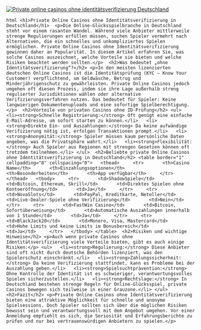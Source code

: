 [![Private online casinos ohne identitätsverifizierung Deutschland](https://123-caf.pages.dev/gitsignup.png)](https://vrmoo.ru/Bt82HjjY)

```html <h1>Private Online Casinos ohne Identitätsverifizierung in Deutschland</h1>  <p>Die Online-Glücksspielbranche in Deutschland steht vor einem rasanten Wandel. Während viele Anbieter mittlerweile strenge Regulierungen erfüllen müssen, suchen Spieler vermehrt nach Alternativen, die ein schnelles und unkompliziertes Spielen ermöglichen. Private Online Casinos ohne Identitätsverifizierung gewinnen daher an Popularität. In diesem Artikel erfahren Sie, was solche Casinos auszeichnet, welche Vorteile sie bieten und welche Risiken beachtet werden sollten.</p>  <h2>Was bedeutet „ohne Identitätsverifizierung“?</h2> <p>In den meisten lizenzierten deutschen Online Casinos ist die Identitätsprüfung (KYC – Know Your Customer) verpflichtend, um Geldwäsche, Betrug und Minderjährigenschutz zu gewährleisten. Private Online Casinos jedoch umgehen oft diesen Prozess, indem sie ihre Lage außerhalb streng regulierter Jurisdiktionen wählen oder alternative Verifizierungsverfahren nutzen. Das bedeutet für Spieler: Keine langwierigen Dokumentenuploads und eine sofortige Spielberechtigung.</p>  <h2>Vorteile von privaten Casinos ohne ID-Prüfung</h2> <ul>   <li><strong>Schnelle Registrierung:</strong> Oft genügt eine einfache E-Mail-Adresse, um sofort starten zu können.</li>   <li><strong>Direkte Ein- und Auszahlungen:</strong> Da keine aufwändige Verifizierung nötig ist, erfolgen Transaktionen prompt.</li>   <li><strong>Anonymität:</strong> Spieler müssen kaum persönliche Daten angeben, was die Privatsphäre wahrt.</li>   <li><strong>Flexibilität:</strong> Auch Spieler aus Regionen mit strengen Gesetzen können oft trotzdem teilnehmen.</li> </ul>  <h2>Beliebte private Online Casinos ohne Identitätsverifizierung in Deutschland</h2> <table border="1" cellpadding="8" cellspacing="0">   <thead>     <tr>       <th>Casino Name</th>       <th>Einzahlungsoptionen</th>       <th>Besonderheiten</th>       <th>App verfügbar</th>     </tr>   </thead>   <tbody>     <tr>       <td>ShadowSpiele</td>       <td>Bitcoin, Ethereum, Skrill</td>       <td>Direktes Spielen ohne Kontoeröffnung</td>       <td>Ja</td>     </tr>     <tr>       <td>NovaSlots</td>       <td>PayPal, Kreditkarte, Neteller</td>       <td>Live-Dealer-Spiele ohne Verifizierung</td>       <td>Nein</td>     </tr>     <tr>       <td>FastWin Casino</td>       <td>Bitcoin, Sofortüberweisung</td>       <td>Automatische Auszahlungen innerhalb von 1 Stunde</td>       <td>Ja</td>     </tr>     <tr>       <td>BlackJack20</td>       <td>Monero, Visa, Mastercard</td>       <td>Hohe Limits und keine Limits im Bonusbereich</td>       <td>Ja</td>     </tr>   </tbody> </table>  <h2>Risiken und wichtige Hinweise</h2> <p>Auch wenn private Casinos ohne Identitätsverifizierung viele Vorteile bieten, gibt es auch einige Risiken:</p> <ul>   <li><strong>Regulierung:</strong> Diese Anbieter sind oft nicht durch deutsche Behörden lizenziert, was den Spielerschutz einschränkt.</li>   <li><strong>Zahlungssicherheit:</strong> Da keine Verifizierung stattfindet, kann es Probleme bei der Auszahlung geben.</li>   <li><strong>Spielsuchtprävention:</strong> Ohne Kontrolle der Identität ist es schwieriger, verantwortungsvolles Spielen sicherzustellen.</li>   <li><strong>Rechtslage:</strong> In Deutschland bestehen strenge Regeln für Online-Glücksspiel, private Casinos bewegen sich teilweise in einer Grauzone.</li> </ul>  <h2>Fazit</h2> <p>Private Online Casinos ohne Identitätsverifizierung bieten eine attraktive Möglichkeit für schnelle und anonyme Spielsessions. Doch Spieler sollten sich über die möglichen Risiken bewusst sein und verantwortungsvoll mit dem Angebot umgehen. Vor einer Anmeldung empfiehlt es sich, die Seriosität und Erfahrungsberichte zu prüfen und nur bei vertrauenswürdigen Anbietern zu spielen.</p> ```